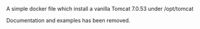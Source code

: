 A simple docker file which install a 
vanilla Tomcat 7.0.53 under /opt/tomcat

Documentation and examples has been removed. 


